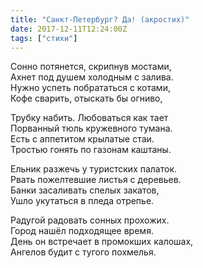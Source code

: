 ```yaml
---
title: "Санкт-Петербург? Да! (акростих)"
date: 2017-12-11T12:24:00Z
tags: ["стихи"]
---
```


Сонно потянется, скрипнув мостами,   
Ахнет под душем холодным с залива.   
Нужно успеть побрататься с котами,   
Кофе сварить, отыскать бы огниво, 

Трубку набить. Любоваться как тает   
Порванный тюль кружевного тумана.   
Есть с аппетитом крылатые стаи.   
Тростью гонять по газонам каштаны. 

Ельник разжечь у туристских палаток.   
Рвать пожелтевшие листья с деревьев.   
Банки засаливать спелых закатов,   
Ушло укутаться в пледа отрепье. 

Радугой радовать сонных прохожих.   
Город нашёл подходящее время.   
День он встречает в промокших калошах,   
Ангелов будит с тугого похмелья.  
